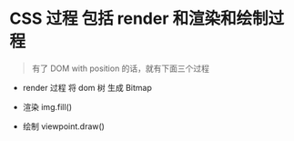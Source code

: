 # CSS 过程 包括 render 和渲染和绘制过程

> 有了 DOM with position 的话，就有下面三个过程

- render 过程 将 dom 树 生成 Bitmap

- 渲染 img.fill()

- 绘制 viewpoint.draw()
